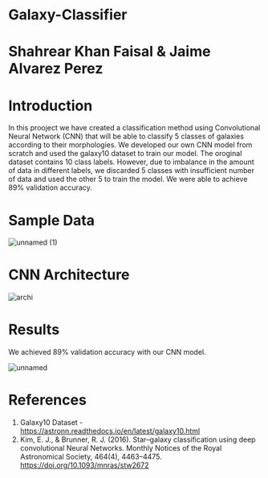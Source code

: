 # Galaxy-Classifier
# Shahrear Khan Faisal & Jaime Alvarez Perez

# Introduction

In this prooject we have created a classification method using Convolutional Neural Network (CNN) that will be able to classify 5 classes of galaxies according to their morphologies. We developed our own CNN model from scratch and used the galaxy10 dataset to train our model. The oroginal dataset contains 10 class labels. However, due to imbalance in the amount of data in different labels, we discarded 5 classes with insufficient number of data and used the other 5 to train the model. We were able to achieve 89% validation accuracy.

# Sample Data

![unnamed (1)](https://user-images.githubusercontent.com/77114327/169652708-3fadc97b-05dd-42da-a765-3b79afd1d1e3.png)

# CNN Architecture

![archi](https://user-images.githubusercontent.com/77114327/169652493-32835a7f-d667-4a96-b32c-d786d939c91b.png)

# Results
We achieved 89% validation accuracy with our CNN model.

![unnamed](https://user-images.githubusercontent.com/77114327/169652650-8347b3d1-26e9-4105-a6ae-30312b384173.png)

# References
1. Galaxy10 Dataset - https://astronn.readthedocs.io/en/latest/galaxy10.html
2. Kim, E. J., & Brunner, R. J. (2016). Star–galaxy classification using deep convolutional Neural Networks. Monthly Notices of the Royal Astronomical Society, 464(4), 4463–4475. https://doi.org/10.1093/mnras/stw2672 


